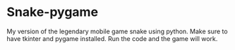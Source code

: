 # Snake-pygame
My version of the legendary mobile game snake using python.
Make sure to have tkinter and pygame installed.
Run the code and the game will work.
